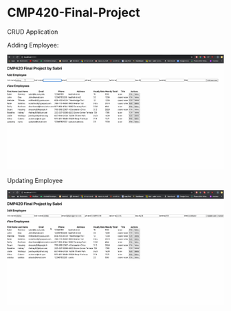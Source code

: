 # CMP420-Final-Project

CRUD Application

Adding Employee:

![photo](https://github.com/sabrisonmez54/CMP420-Final-Project/blob/master/AddEmployee.gif)



Updating Employee

![photo](https://github.com/sabrisonmez54/CMP420-Final-Project/blob/master/UpdateEmployee.gif)
